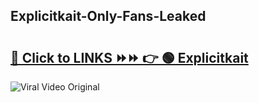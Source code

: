 
 ## Explicitkait-Only-Fans-Leaked

# <h2><a href="https://clipsfans.com/Explicitkait&ref=git">🔗 Click to LINKS ⏩⏩ 👉 🟢 Explicitkait </a></h2>

<a href="https://clipsfans.com/Explicitkait&ref=git" rel="nofollow" data-target="animated-image.originalLink"><img src="https://i.ibb.co.com/xMMVF88/686577567.gif" alt="Viral Video Original" style="max-width: 100%; display: inline-block;" data-target="animated-image.originalImage"></a>
